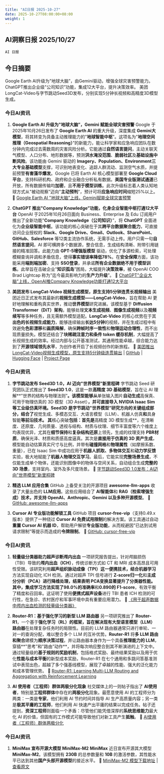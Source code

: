 ```yaml
---
title: "AI日报 2025-10-27"
date: 2025-10-27T08:00:00+08:00
weight: 1
---
```


## AI洞察日报 2025/10/27

 `AI 日报` 



## 今日摘要

Google Earth AI升级为"地球大脑”，由Gemini驱动，增强全球灾害预警能力。
ChatGPT推出企业级"公司知识”功能，集成12大平台，提升决策效率。
美团LongCat-Video与字节跳动Seed3D发布，分别实现5分钟长视频和高精度3D模型生成。



### **今日AI资讯**

1.  **Google Earth AI 升级为"地球大脑”，Gemini 赋能全球灾害预警**
    Google 于2025年10月26日发布了 **Google Earth AI** 的重大升级，深度集成 **Gemini大模型**，将其转变为具备主动推理能力的"**地球智能中枢**”。这项名为"**地理空间推理（Geospatial Reasoning）**”的新能力，能让科学家和应急响应团队在数分钟内完成过去需数周的灾害风险分析。它能通过**自然语言提问**，主动关联天气模型、人口分布、地形数据等，预测**洪水淹没范围**、**脆弱社区**及**基础设施中断风险**。该功能由 Gemini 驱动的 **Imagery、Population、Environment三大专业基础模型**支撑，可识别地表变化、追踪人群流动、监测空气水质，并提前预警**有害藻华爆发**。Google 已将 Earth AI 核心模型部署至 **Google Cloud平台**，支持科研机构、政府和企业融合分析私有数据。**美国专业版测试通道**已开放，所有数据传输均**加密**，且**不用于模型训练**。此次升级标志着人类认知地球方式从"被动观察”迈向"**主动预判**”，预计可将**应急响应时间**缩短25%以上。
    🔗 [Google Earth AI "地球大脑”上线，Gemini赋能全球灾害预警](https://www.aibase.com/zh/news/22269)

2.  **ChatGPT 推出"Company Knowledge”功能，化身企业智能中枢打通12大平台**
    OpenAI 于2025年10月26日面向 Business、Enterprise 及 Edu 订阅用户推出了全新功能"**Company Knowledge（公司知识）**”，将 **ChatGPT** 全面进化为**企业级智能中枢**。该功能的核心突破在于其**跨平台数据聚合能力**，可直接访问企业授权的 **Slack、Google Drive、Gmail、Outlook、SharePoint、GitHub、Salesforce** 等12类主流协作系统，无需手动上传。用户只需一句**自然语言提问**，AI 即可横跨多个数据源，整合信息，生成结构清晰、附带引用链接的精准回答。此能力由 **GPT-5增强版模型** 驱动，优化了多源检索，可处理模糊查询并调和矛盾信息，使得**事实错误率降低78%**。在**安全保障**方面，该功能采用**端到端加密**、支持 **SSO登录**，并承诺**所有企业数据绝不用于模型训练**。此举旨在击破企业"**知识孤岛**”困局，大幅提升**决策效率**，被 OpenAI COO Brad Lightcap 称为"迄今最具影响力的**生产力升级**”。
    🔗 [ChatGPT"企业大脑”上线，OpenAI推Company Knowledge功能打通12大平台](https://www.aibase.com/zh/news/22266)

3.  **美团发布 LongCat-Video 视频生成模型，原生支持5分钟连贯长视频输出**
    美团近日正式发布其最新的**视频生成模型——LongCat-Video**，旨在帮助 AI 更好地理解和重构真实世界，推动**世界模型**研究进展。该模型基于 **Diffusion Transformer（DiT）架构**，能够处理**文本生成视频**、**图像生成视频**以及**视频续写**等多种任务，且无需额外模型适配。**LongCat-Video** 的核心优势在于其**出色的长视频生成能力**，能够连续输出**长达5分钟**的视频，并在生成过程中有效避免**色彩漂移**和**画质降解**，确保**跨帧时序一致性**和**物理运动合理性**，而不出现质量损失。模型还结合了**块稀疏注意力和条件 token 缓存机制**，大幅提高了长视频生成的效率。经过内部与公开基准测试，其通用性能卓越，综合能力达到了**开源领域领先水平**，为创作者开启了长视频创作的新旅程。
    🔗 [美团推出LongCat-Video视频生成模型，原生支持5分钟级连贯输出](https://www.aibase.com/zh/news/22268) | [GitHub](https://github.com/meituan-longcat/LongCat-Video) | [Hugging Face](https://huggingface.co/meituan-longcat/LongCat-Video) | [Project Page](https://meituan-longcat.github.io/LongCat-Video/)

### **今日AI资讯**

1.  **字节跳动发布 Seed3D 1.0，AI 迈向"世界模型”新里程碑**
    字节跳动 Seed 研究团队正式推出了 **Seed3D 1.0**，这是一款**高精度 3D 基础模型**，旨在让 AI 理解**"世界的结构与物理法则”**。该模型能够从**单张输入图片**自动生成**高保真、可用于物理仿真的 3D 模型（3D Asset）**，并可直接导入 **NVIDIA Isaac Sim** 等工业级仿真环境。Seed3D 是字节跳动"**世界模型**”研究方向的关键组成部分，结合了**视觉生成、多模态交互、大语言模型（LLM）、机器人仿真**和**具身智能**等前沿技术。
    其**核心突破**包括：首先是**高精度 3D 模型生成**，在清晰度、还原度、几何质量、透视与结构、材质与纹理、细节丰富度等六个维度上均表现优异，尤其在**细节保持**和**复杂结构还原**上领先，生成的纹理支持 **PBR材质**，确保光泽、材质和质感高度逼真。其次是**直接用于仿真的 3D 资产生成**，模型能自动估算真实尺寸与比例，并带有**碰撞网格**和**物理属性**（如摩擦系数、重量），已在 Isaac Sim 中成功应用于**机器人抓取、多物体交互**和**动力学反馈**实验，极大地赋能了**机器人物理交互学习**。最后，它能实现**完整场景生成**，不仅能生成单个物体，还能识别图像中的物体与空间关系，自动组合生成**完整的 3D 场景**，支持室内、室外及多尺度场景。
    🔗 [字节跳动Seed3D 1.0发布：AI迈向"世界模型”新里程碑](https://www.xiaohu.ai/c/xiaohu-ai/seed3d-1-0-3d-3d-ai)

2.  **精选 LLM 应用合集**
    GitHub 上备受关注的开源项目 **awesome-llm-apps** 收录了大量出色的 **LLM应用**。这些应用结合了 **AI智能体**和 **RAG（检索增强生成）**技术，并支持 **OpenAI、Anthropic、Gemini** 以及多种**开源模型**。
    🔗 [GitHub: awesome-llm-apps](https://github.com/Shubhamsaboo/awesome-llm-apps)

3.  **Cursor AI 专业版功能解锁工具**
    GitHub 项目 **cursor-free-vip**（支持0.49.x版本）提供了一种绕过 **Cursor AI 免费试用限制**的解决方案。该工具通过自动**重置 Cursor AI 机器 ID**，帮助用户解锁**专业版功能**，从而规避因"已达到试用请求限制”等提示而造成的**令牌限制**。
    🔗 [GitHub: cursor-free-vip](https://github.com/yeongpin/cursor-free-vip)

### **今日AI资讯**

1.  **轻量级分类器助力超声诊断颅内出血**
    一项研究报告提出，针对颅脑损伤（TBI）导致的**颅内出血（ICH）**，传统诊断方式如 CT 和 MRI 成本高昂且可用性受限。该研究利用**超声组织脉动成像（TPI）**这一便携技术，结合**机器学习**方法实现自动化 ICH 检测。通过对超声 TPI 信号进行 **Z-score归一化**和**主成分分析（PCA）**进行降维处理，结果表明 **PCA变换**显著提升了分类器性能。其中，**集成学习**方法实现了**98.0%的准确率**和**0.890的 F1-score**，有效平衡了精度和召回率。这证明了使用**便携式超声设备**进行 TBI 患者 ICH 检测的可行性，在急诊、农村医疗和军事环境中具有重要应用潜力。
    🔗 [《用于超声数据中颅内出血检测的轻量级分类器》](https://arxiv.org/abs/2510.20857)

2.  **Router-R1：基于强化学习的新型 LLM 路由器**
    另一项研究推出了 **Router-R1**，一个基于**强化学习（RL）**的框架，旨在解决现有**大型语言模型（LLM）路由器**在处理复杂任务时的局限性。目前的 LLM 路由器通常只进行单轮、一对一的查询分配，难以整合多个 LLM 的互补优势。**Router-R1** 将**多 LLM 路由和聚合**建模为**顺序决策过程**，并让路由器本身作为一个具备**推理能力的 LLM**，穿插**"思考”和"路由”动作**，并将每次响应整合到其不断演进的上下文中。通过轻量级的**基于规则的奖励机制**，包括格式奖励、最终结果奖励以及用于优化**性能与成本平衡**的新型成本奖励，Router-R1 在七个通用和多跳问答基准测试中表现出色，超越了多个强基线模型，展现了卓越的性能、强大的泛化能力和成本管理优势。
    🔗 [Router-R1: Learning Multi-LLM Routing and Aggregation with Reinforcement Learning](https://arxiv.org/abs/2506.09033)

3.  **AI 使用者（工程师）群体两极分化现象**
    社交媒体上的一则帖子指出了 **AI使用者**，特别是**工程师群体**中存在的**两极分化**现象。最愿意使用 AI 的工程师分为两类：一类是**专家**，他们利用 AI 节约时间并指导 AI 生产高质量内容；另一类是**极其平庸的工程师**，他们利用 AI 快速产出平庸的结果以完成任务。帖子还提到，**资深工程师**则面临一个矛盾：尽管他们能凭借深厚的**系统思维能力**最大化 AI 的价值，但固有的工作模式可能导致他们对新工具产生**抵触**。
    🔗 [AI使用者（工程师）群体两极分化](https://x.com/Yangyixxxx/status/1982705939045384617)

### **今日AI资讯**

1.  **MiniMax 宣布开源大模型 MiniMax-M2**
    **MiniMax** 近日宣布开源其大模型 **MiniMax-M2**。该模型拥有 **230B** 的总参数量和 **10B** 的激活参数，其性能水平已达到其他**国产头部开源模型**的接近水平。
    🔗 [MiniMax-M2 模型下载地址](https://huggingface.co/MiniMaxAI/MiniMax-M2) | [查看原文](https://x.com/Gorden_Sun/status/1982696584090710045)